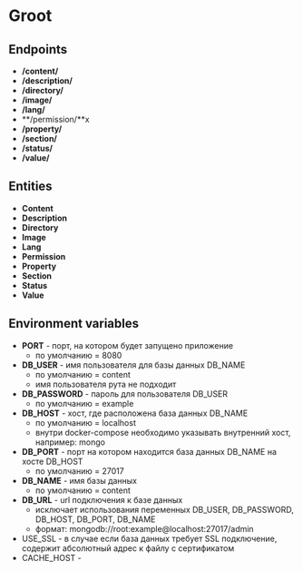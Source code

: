 # Groot

## Endpoints 

* **/content/**
* **/description/**
* **/directory/**
* **/image/**
* **/lang/**
* **/permission/**x
* **/property/**
* **/section/**
* **/status/**
* **/value/**

## Entities

* **Content**
* **Description**
* **Directory**
* **Image**
* **Lang**
* **Permission**
* **Property**
* **Section**
* **Status**
* **Value**

## Environment variables

* **PORT** - порт, на котором будет запущено приложение
  * по умолчанию = 8080
* **DB_USER** - имя пользователя для базы данных DB_NAME
  * по умолчанию = content
  * имя пользователя рута не подходит
* **DB_PASSWORD** - пароль для пользователя DB_USER
  * по умолчанию = example
* **DB_HOST** - хост, где расположена база данных DB_NAME
    * по умолчанию = localhost
    * внутри docker-compose необходимо указывать внутренний хост, например: mongo
* **DB_PORT** - порт на котором находится база данных DB_NAME на хосте DB_HOST
    * по умолчанию = 27017
* **DB_NAME** - имя базы данных
    * по умолчанию = content
* **DB_URL** - url подключения к базе данных
    * исключает использования переменных DB_USER, DB_PASSWORD, DB_HOST, DB_PORT, DB_NAME
    * формат: mongodb://root:example@localhost:27017/admin
* USE_SSL - в случае если база данных требует SSL подключение, содержит абсолютный адрес к файлу с сертификатом 
* CACHE_HOST - 
